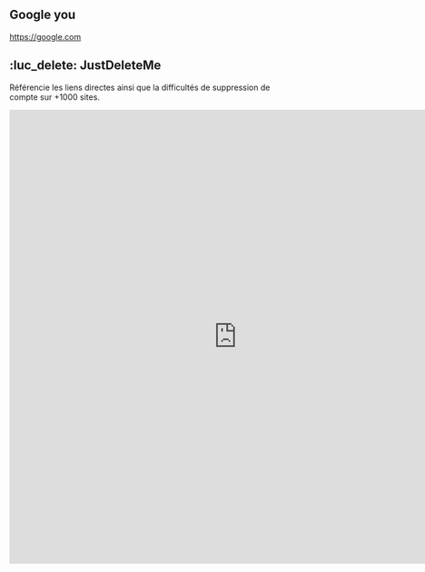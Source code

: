 ## Google you

https://google.com




## :luc_delete: JustDeleteMe

Référencie les liens directes ainsi que la difficultés de suppression de compte sur +1000 sites.

<iframe
  border="0"
  frameborder="0"
  height="800"
  width="800"
  src="https://justdeleteme.xyz/"
>
</iframe>
